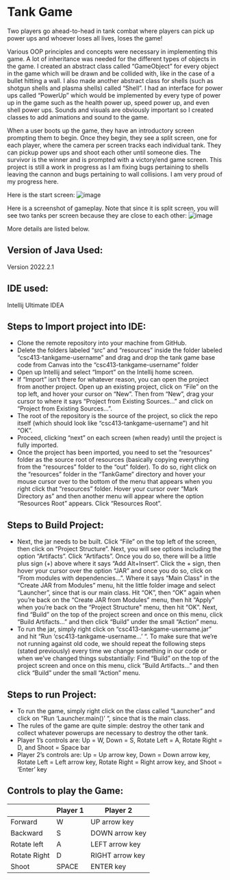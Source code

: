 # Tank Game

Two players go ahead-to-head in tank combat where players can pick up power ups and whoever loses all lives, loses the game!

Various OOP principles and concepts were necessary in implementing this game. A lot of inheritance was needed for the different types of objects in the game. I created an abstract class called “GameObject” for every object in the game which will be drawn and be collided with, like in the case of a bullet hitting a wall. I also made another abstract class for shells (such as shotgun shells and plasma shells) called “Shell”. I had an interface for power ups called “PowerUp” which would be implemented by every type of power up in the game such as the health power up, speed power up, and even shell power ups. Sounds and visuals are obviously important so I created classes to add animations and sound to the game.

When a user boots up the game, they have an introductory screen prompting them to begin. Once they begin, they see a split screen, one for each player, where the camera per screen tracks each individual tank. They can pickup power ups and shoot each other until someone dies. The survivor is the winner and is prompted with a victory/end game screen. This project is still a work in progress as I am fixing bugs pertaining to shells leaving the cannon and bugs pertaining to wall collisions. I am very proud of my progress here.

Here is the start screen:
![image](https://github.com/user-attachments/assets/01877843-00fe-4a3a-a52e-bd01fb920986)

Here is a screenshot of gameplay. Note that since it is split screen, you will see two tanks per screen because they are close to each other:
![image](https://github.com/user-attachments/assets/e4fba0c1-1e38-447d-986e-8e1704ace502)


More details are listed below.

## Version of Java Used:

Version 2022.2.1

## IDE used: 

Intellij Ultimate IDEA

## Steps to Import project into IDE:

- Clone the remote repository into your machine from GitHub.
- Delete the folders labeled “src” and “resources” inside the folder labeled “csc413-tankgame-username” and drag and drop the tank game base code from Canvas into the “csc413-tankgame-username” folder
- Open up Intellij and select “Import” on the Intellij home screen.
- If “Import” isn’t there for whatever reason, you can open the project from another project. Open up an existing project, click on “File” on the top left, and hover your cursor on “New”. Then from “New”, drag your cursor to where it says “Project from Existing Sources…” and click on “Project from Existing Sources…”.
- The root of the repository is the source of the project, so click the repo itself (which should look like “csc413-tankgame-username”) and hit “OK”.
- Proceed, clicking “next” on each screen (when ready) until the project is fully imported.
- Once the project has been imported, you need to set the “resources” folder as the source root of resources (basically copying everything from the “resources” folder to the “out” folder). To do so, right click on the “resources” folder in the “TankGame” directory and hover your mouse cursor over to the bottom of the menu that appears when you right click that “resources” folder. Hover your cursor over “Mark Directory as” and then another menu will appear where the option “Resources Root” appears. Click “Resources Root”.



## Steps to Build Project:

- Next, the jar needs to be built. Click “File” on the top left of the screen, then click on “Project Structure”. Next, you will see options including the option “Artifacts”. Click “Artifacts”. Once you do so, there will be a little plus sign (+) above where it says “Add  Alt+Insert”. Click the + sign, then hover your cursor over the option “JAR” and once you do so, click on “From modules with dependencies…”. Where it says “Main Class” in the “Create JAR from Modules” menu, hit the little folder image and select “Launcher”, since that is our main class. Hit “OK”, then “OK” again when you’re back on the “Create JAR from Modules” menu, then hit “Apply” when you’re back on the “Project Structure" menu, then hit “OK”. Next, find “Build” on the top of the project screen and once on this menu, click “Build Artifacts…” and then click “Build” under the small “Action” menu.
- To run the jar, simply right click on “csc413-tankgame-username.jar” and hit “Run ‘csc413-tankgame-username…’ “. To make sure that we’re not running against old code, we should repeat the following steps (stated previously) every time we change something in our code or when we’ve changed things substantially: Find “Build” on the top of the project screen and once on this menu, click “Build Artifacts…” and then click “Build” under the small “Action” menu.


 
## Steps to run Project:

- To run the game, simply right click on the class called “Launcher” and click on “Run ‘Launcher.main()’ “, since that is the main class.
- The rules of the game are quite simple: destroy the other tank and collect whatever powerups are necessary to destroy the other tank.
- Player 1’s controls are: Up = W, Down = S, Rotate Left = A, Rotate Right = D, and Shoot = Space bar
- Player 2’s controls are: Up = Up arrow key, Down = Down arrow key, Rotate Left = Left arrow key, Rotate Right = Right arrow key, and Shoot = ‘Enter’ key


## Controls to play the Game:

|               | Player 1 | Player 2 |
|---------------|----------|---------------------|
|  Forward      |    W     |   UP arrow key      |
|  Backward     |    S     |   DOWN arrow key    |
|  Rotate left  |    A     |   LEFT arrow key    |
|  Rotate Right |    D     |   RIGHT arrow key   |
|  Shoot        |  SPACE   |   ENTER key         |

<!-- you may add more controls if you need to. -->
